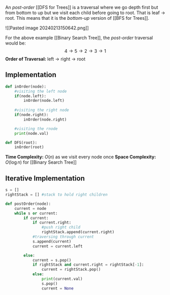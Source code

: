 An *post-order* [[DFS for Trees]] is a traversal where we go depth first but from bottom to up but we visit each child before going to root. That is leaf $\rightarrow$ root. This means that it is the *bottom-up* version of [[BFS for Trees]].

![[Pasted image 20240213150642.png]]

For the above example [[Binary Search Tree]], the *post-order* traversal would be:
$$4 \rightarrow 5 \rightarrow 2 \rightarrow 3 \rightarrow 1$$
**Order of Traversal:** left $\rightarrow$ right $\rightarrow$ root
## Implementation 

```python 
def inOrder(node):
	#visiting the left node
	if(node.left):
		inOrder(node.left)
	
	#visiting the right node 
	if(node.right):
		inOrder(node.right)

	#visiting the rnode 
	print(node.val)

def DFS(root):
	inOrder(root)

```

**Time Complexity:** $O(n)$ as we visit every node once 
**Space Complexity:** $O(\log n)$ for  [[Binary Search Tree]]

## Iterative Implementation 

``` python 
s = []
rightStack = [] #stack to hold right children 

def postOrder(node):
	current = node
	while s or current: 
		if current:
			if current.right:
				#push right child
				rightStack.append(current.right)
			#traversing through current 
			s.append(current)
			current = current.left 

		else: 
			current = s.pop()
			if rightStack and current.right = rightStack[-1]:
				current = rightStack.pop()
			else: 
				print(current.val)
				s.pop()
				current = None
```

